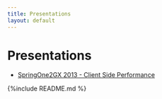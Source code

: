 ```yaml
---
title: Presentations
layout: default
---
```


# Presentations

* [SpringOne2GX 2013 - Client Side Performance](decks/client-side-perf.html)

{%include README.md %}

